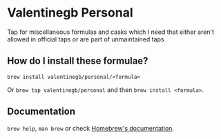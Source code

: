 # Valentinegb Personal

Tap for miscellaneous formulas and casks which I need that either aren't allowed in official taps or are part of unmaintained taps

## How do I install these formulae?

`brew install valentinegb/personal/<formula>`

Or `brew tap valentinegb/personal` and then `brew install <formula>`.

## Documentation

`brew help`, `man brew` or check [Homebrew's documentation](https://docs.brew.sh).
